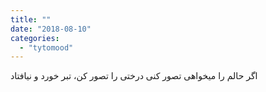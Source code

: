 ```yaml
---
title: ""
date: "2018-08-10"
categories: 
  - "tytomood"
---
```


اگر حالم را میخواهی تصور کنی درختی را تصور کن، تبر خورد و نیافتاد
